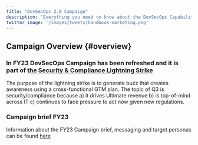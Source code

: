 ```yaml
---
title: "DevSecOps 2.0 Campaign"
description: "Everything you need to know about the DevSecOps Capability campaign."
twitter_image: '/images/tweets/handbook-marketing.png'
---
```


## Campaign Overview {#overview}

### In FY23 DevSecOps Campaign has been refreshed and it is part of [the Security & Compliance Lightning Strike](https://gitlab.com/groups/gitlab-com/marketing/-/epics/3271)

The purpose of the lightning strike is to generate buzz that creates awareness using a cross-functional GTM plan. The topic of Q3 is security/compliance because a) it drives Ultimate revenue b) is top-of-mind across IT c) continues to face pressure to act now given new regulations.

### Campaign brief FY23

Information about the FY23 Campaign brief, messaging and target personas can be found [here](https://gitlab.com/groups/gitlab-com/marketing/-/epics/2868#memo-campaign-brief)
